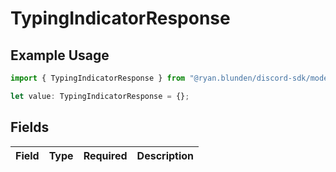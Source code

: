 # TypingIndicatorResponse

## Example Usage

```typescript
import { TypingIndicatorResponse } from "@ryan.blunden/discord-sdk/models/components";

let value: TypingIndicatorResponse = {};
```

## Fields

| Field       | Type        | Required    | Description |
| ----------- | ----------- | ----------- | ----------- |
